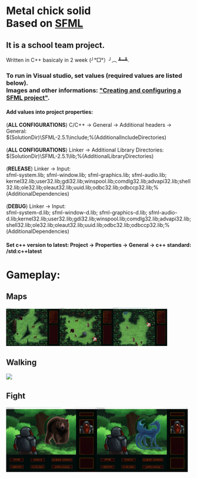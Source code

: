 # Metal chick solid </br>Based on [SFML](https://www.sfml-dev.org/)
## It is a school team project. 
Written in C++ basicaly in 2 week (╯°□°）╯︵ ┻━┻.
### To run in Visual studio, set values (required values are listed below). <br>Images and other informations: ["Creating and configuring a SFML project"](https://www.sfml-dev.org/tutorials/2.5/start-vc.php#creating-and-configuring-a-sfml-project).<br>
#### Add values into project properties:<br>
  (<b>ALL CONFIGURATIONS</b>) C/C++ -> General -> Additional headers -> General:<br>
  $(SolutionDir)\SFML-2.5.1\include;%(AdditionalIncludeDirectories)<br><br>
  (<b>ALL CONFIGURATIONS</b>) Linker -> Additional Library Directories:<br>
  $(SolutionDir)\SFML-2.5.1\lib;%(AdditionalLibraryDirectories)<br><br>
  (<b>RELEASE</b>) Linker -> Input: <br>
  sfml-system.lib; sfml-window.lib; sfml-graphics.lib; sfml-audio.lib; kernel32.lib;user32.lib;gdi32.lib;winspool.lib;comdlg32.lib;advapi32.lib;shell32.lib;ole32.lib;oleaut32.lib;uuid.lib;odbc32.lib;odbccp32.lib;%(AdditionalDependencies)<br><br>
  (<b>DEBUG</b>) Linker -> Input:<br>
  sfml-system-d.lib; sfml-window-d.lib; sfml-graphics-d.lib; sfml-audio-d.lib;kernel32.lib;user32.lib;gdi32.lib;winspool.lib;comdlg32.lib;advapi32.lib;shell32.lib;ole32.lib;oleaut32.lib;uuid.lib;odbc32.lib;odbccp32.lib;%(AdditionalDependencies)<br>
#### Set c++ version to latest: Project -> Properties -> General -> c++ standard: /std:c++latest


# Gameplay:
## Maps
<img src="gameplay/map1.jpg" width="29%"><img src="gameplay/map2.jpg" width="29%"><img src="gameplay/map3.jpg" width="29%">
## Walking
<img src="gameplay/walking.gif" width="49%">

## Fight
<img src="gameplay/fight_bear.jpg" width="49%"><img src="gameplay/fight_dragonjpg.jpg" width="49%">
